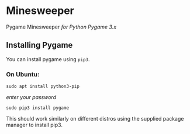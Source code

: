 # Minesweeper
Pygame Minesweeper _for Python Pygame 3.x_

## Installing Pygame
You can install pygame using `pip3`.

### On Ubuntu:

`sudo apt install python3-pip`

*enter your password*

`sudo pip3 install pygame`

This should work similarly on different distros using the supplied package manager to install pip3.
